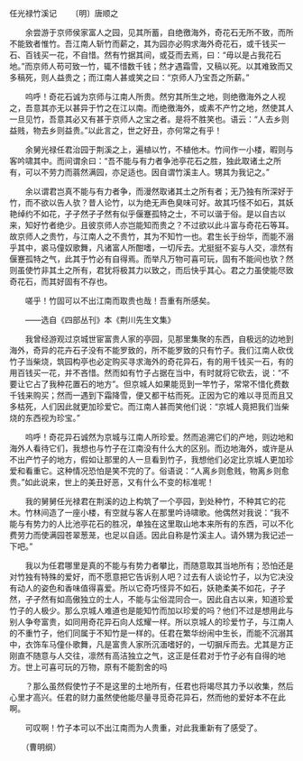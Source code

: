 任光禄竹溪记
　　〔明〕唐顺之

　　余尝游于京师侯家富人之园，见其所蓄，自绝徼海外，奇花石无所不致，而所不能致者惟竹。吾江南人斩竹而薪之，其为园亦必购求海外奇花石，或千钱买一石、百钱买一花，不自惜。然有竹据其间，或芟而去焉，曰：“毋以是占我花石地。”而京师人苟可致一竹，辄不惜数千钱；然才遇霜雪，又稿以死。以其难致而又多稿死，则人益贵之；而江南人甚或笑之曰：“京师人乃宝吾之所薪。”

　　呜呼！奇花石诚为京师与江南人所贵。然穷其所生之地，则绝徼海外之人视之，吾意其亦无以甚异于竹之在江以南。而绝徼海外，或素不产竹之地，然使其人一旦见竹，吾意其必又有甚于京师人之宝之者。是将不胜笑也。语云：“人去乡则益贱，物去乡则益贵。”以此言之，世之好丑，亦何常之有乎！

　　余舅光禄任君治园于荆溪之上，遍植以竹，不植他木。竹间作一小楼，暇则与客吟啸其中。而间谓余曰：“吾不能与有力者争池亭花石之胜，独此取诸土之所有，可以不劳力而蓊然满园，亦足适也。因自谓竹溪主人。甥其为我记之。”

　　余以谓君岂真不能与有力者争，而漫然取诸其土之所有者；无乃独有所深好于竹，而不欲以告人欤？昔人论竹，以为绝无声色臭味可好。故其巧怪不如石，其妖艳绰约不如花，孑孑然孑孑然有似乎偃蹇孤特之士，不可以谐于俗。是以自古以来，知好竹者绝少。且彼京师人亦岂能知而贵之？不过欲以此斗富与奇花石等耳。故京师人之贵竹，与江南人之不贵竹，其为不知竹一也。君生长于纷华，而能不溺乎其中，裘马僮奴歌舞，凡诸富人所酣嗜，一切斥去。尤挺挺不妄与人交，凛然有偃蹇孤特之气，此其于竹必有自得焉。而举凡万物可喜可玩，固有不能间也欤？然则虽使竹非其土之所有，君犹将极其力以致之，而后快乎其心。君之力虽使能尽致奇花石，而其好固有不存也。

　　嗟乎！竹固可以不出江南而取贵也哉！吾重有所感矣。

　　——选自《四部丛刊》本《荆川先生文集》　　

　　我曾经游观过京城世宦富贵人家的亭园，见那里集聚的东西，自极远的边地到海外，奇异的花卉石子没有不能罗致的，所不能罗致的只有竹子。我们江南人砍伐竹子当柴烧，筑园构亭也必定购买寻求海外的奇花异石，有的用千钱买一石，有的用百钱买一花，并不吝惜。然而如有竹子占据在当中，有时就将它砍去，说：“不要让它占了我种花置石的地方”。但京城人如果能觅到一竿竹子，常常不惜化费数千钱来购买；然而一遇到下霜降雪，便又都干枯而死。正因为它的难以寻觅而且又多枯死，人们因此就更加珍爱它。而江南人甚而笑他们说：“京城人竟把我们当柴烧的东西视为珍宝。”

　　呜呼！奇花异石诚然为京城与江南人所珍爱。然而追溯它们的产地，则边地和海外人看待它们，我想也与竹子在江南没有什么大的区别。而边地海外，或许是从不出产竹子的地方，假如让那里的人一旦看到竹子，我想他们必定比京城人更加珍爱和看重它。这种情况恐怕是笑不完的了。俗语说：“人离乡则愈贱，物离乡则愈贵。”如此说来，世上的美丑好恶，又有什么不变的标准呢！

　　我的舅舅任光禄君在荆溪的边上构筑了一个亭园，到处种竹，不种其它的花木。竹林间造了一座小楼，有空就与客人在那里吟诗啸歌。他偶然对我说：“我不能与有势力的人比池亭花石的胜况，单独在这里取山地本来所有的东西，可以不化费劳力而使满园苍翠葱茏，也足以自适。因此自称是竹溪主人。请外甥为我记述一下吧。”

　　我以为任君哪里是真的不能与有势力者攀比，而随意取其当地所有；恐怕还是对竹独有特殊的爱好，而不愿意把它告诉别人吧？过去有人谈论竹子，以为它决没有动人的姿色和香味值得喜爱。所以它奇巧怪异不如石，妖艳柔美不如花，孑孑然，孑孑然有如高傲独立的士人，不能与尘俗混同合一。因此自古以来，知道珍爱竹子的人极少。那么京城人难道也是能知竹而加以珍爱的吗？他们不过是想用此与别人争夸富贵，如同用奇花异石向人炫耀一样。所以京城人的珍爱竹子，与江南人的不重竹子，他们同属于不知竹是一样的。任君在繁华纷闹中生长，而能不沉溺其中，衣饰车马僮仆歌舞，凡是富贵人家所沉湎嗜好的，一切摒斥而去。尤其是方正刚直不随意与人交往，凛然有高洁独立之气，这正是任君对于竹子必有自得的地方。世上可喜可玩的万物，原有不能割舍的吗

　　？那么虽然假使竹子不是这里的土地所有，任君也将竭尽其力予以收集，然后心里才高兴。任君的财力虽然使他能尽量寻觅奇花异石，然而他的爱好本不在此啊。

　　可叹啊！竹子本可以不出江南而为人贵重，对此我重新有了感受了。

　　（曹明纲） 


